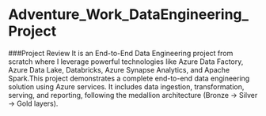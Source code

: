 # Adventure_Work_DataEngineering_Project
###Project Review
It is an End-to-End Data Engineering project from scratch where I leverage powerful technologies like Azure Data Factory, Azure Data Lake, Databricks, Azure Synapse Analytics, and Apache Spark.This project demonstrates a complete end-to-end data engineering solution using Azure services. It includes data ingestion, transformation, serving, and reporting, following the medallion architecture (Bronze → Silver → Gold layers).
